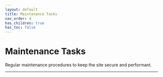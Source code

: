 ```yaml
---
layout: default
title: Maintenance Tasks
nav_order: 4
has_children: true
has_toc: false
---
```


# Maintenance Tasks

Regular maintenance procedures to keep the site secure and performant.

---
